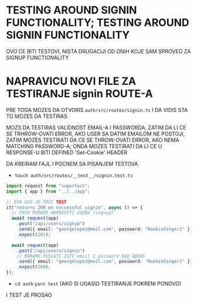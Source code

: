 # TESTING AROUND SIGNIN FUNCTIONALITY; TESTING AROUND SIGNIN FUNCTIONALITY

OVO CE BITI TESTOVI, NISTA DRUGACIJI OD ONIH KOJE SAM SPROVEO ZA SIGNUP FUNCTIONALITY

# NAPRAVICU NOVI FILE ZA TESTIRANJE signin ROUTE-A

PRE TOGA MOZES DA OTVORIS `auth/src/routes/signin.ts` I DA VIDIS STA TO MOZES DA TESTIRAS

MOZS DA TESTIRAS VALIDNOST EMAIL-A I PASSWORDA, ZATIM DA LI CE SE TRHROW-OVATI ERROR, AKO USER SA DATIM EMAILOM NE POSTOJI, ZATIM MOZES TESTIRATI DA CE SE THROW-OVATI ERROR, AKO NEMA MATCHING PASSWORD-A; ONDA MOZES TESTIRATI DA LI CE U RESPONSE-U BITI DEFINED 'Set-Cookie' HEADER

DA KREIRAM FAJL I POCNEM SA PISANJEM TESTOVA

- `touch auth/src/routes/__test__/signin.test.ts`

```ts
import request from "supertest";
import { app } from "../../app";

// EVO OVO JE PRVI TEST
it("returns 200 on successful signin", async () => {
  // PRVO MORAMO NAPRAVITI USERA (signup)
  await request(app)
    .post("/api/users/signup")
    .send({ email: "georgelopez@mail.com", password: "RookieSinger1" })
    .expect(201);

  await request(app)
    .post("/api/users/signin")
    // MORAMO POSLATI ISTI email I password KAO ABOVE
    .send({ email: "georgelopez@mail.com", password: "RookieSinger1" })
    .expect(200);
});

```

- `cd auth` `yarn test` (AKO SI UGASIO TESTIRANJE POKRENI PONOVO)

I TEST JE PROSAO
